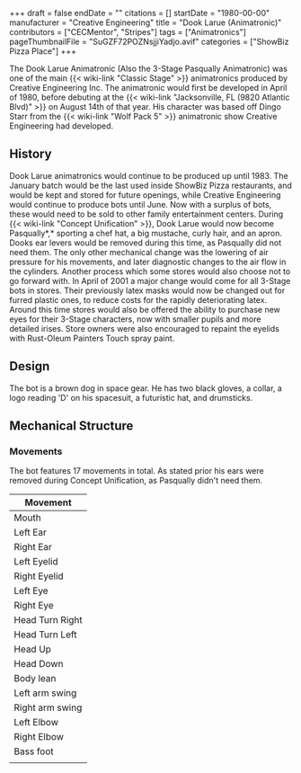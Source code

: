 +++
draft = false
endDate = ""
citations = []
startDate = "1980-00-00"
manufacturer = "Creative Engineering"
title = "Dook Larue (Animatronic)"
contributors = ["CECMentor", "Stripes"]
tags = ["Animatronics"]
pageThumbnailFile = "SuGZF72POZNsjjiYadjo.avif"
categories = ["ShowBiz Pizza Place"]
+++

The Dook Larue Animatronic (Also the 3-Stage Pasqually Animatronic) was one of the main {{< wiki-link "Classic Stage" >}} animatronics produced by Creative Engineering Inc. The animatronic would first be developed in April of 1980, before debuting at the {{< wiki-link "Jacksonville, FL (9820 Atlantic Blvd)" >}} on August 14th of that year. His character was based off Dingo Starr from the {{< wiki-link "Wolf Pack 5" >}} animatronic show Creative Engineering had developed.

## History

Dook Larue animatronics would continue to be produced up until 1983. The January batch would be the last used inside ShowBiz Pizza restaurants, and would be kept and stored for future openings, while Creative Engineering would continue to produce bots until June. Now with a surplus of bots, these would need to be sold to other family entertainment centers. During {{< wiki-link "Concept Unification" >}}, Dook Larue would now become Pasqually*,* sporting a chef hat, a big mustache, curly hair, and an apron. Dooks ear levers would be removed during this time, as Pasqually did not need them. The only other mechanical change was the lowering of air pressure for his movements, and later diagnostic changes to the air flow in the cylinders. Another process which some stores would also choose not to go forward with. In April of 2001 a major change would come for all 3-Stage bots in stores. Their previously latex masks would now be changed out for furred plastic ones, to reduce costs for the rapidly deteriorating latex. Around this time stores would also be offered the ability to purchase new eyes for their 3-Stage characters, now with smaller pupils and more detailed irises. Store owners were also encouraged to repaint the eyelids with Rust-Oleum Painters Touch spray paint.

## Design

The bot is a brown dog in space gear. He has two black gloves, a collar, a logo reading 'D' on his spacesuit, a futuristic hat, and drumsticks.

## Mechanical Structure

### Movements

The bot features 17 movements in total. As stated prior his ears were removed during Concept Unification, as Pasqually didn't need them.

| Movement        |
|-----------------|
| Mouth           |
| Left Ear        |
| Right Ear       |
| Left Eyelid     |
| Right Eyelid    |
| Left Eye        |
| Right Eye       |
| Head Turn Right |
| Head Turn Left  |
| Head Up         |
| Head Down       |
| Body lean       |
| Left arm swing  |
| Right arm swing |
| Left Elbow      |
| Right Elbow     |
| Bass foot       |
|                 |